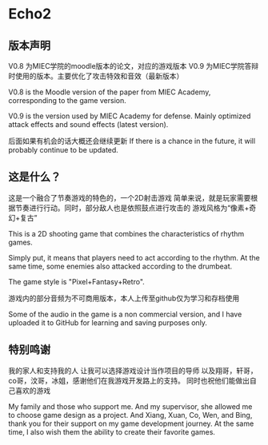 # Echo2

## 版本声明
V0.8 为MIEC学院的moodle版本的论文，对应的游戏版本
V0.9 为MIEC学院答辩时使用的版本。主要优化了攻击特效和音效（最新版本）

V0.8 is the Moodle version of the paper from MIEC Academy, corresponding to the game version.

V0.9 is the version used by MIEC Academy for defense. Mainly optimized attack effects and sound effects (latest version).

后面如果有机会的话大概还会继续更新
If there is a chance in the future, it will probably continue to be updated.

## 这是什么？
这是一个融合了节奏游戏的特色的，一个2D射击游戏
简单来说，就是玩家需要根据节奏进行行动。同时，部分敌人也是依照鼓点进行攻击的
游戏风格为“像素+奇幻+复古”

This is a 2D shooting game that combines the characteristics of rhythm games.

Simply put, it means that players need to act according to the rhythm. At the same time, some enemies also attacked according to the drumbeat.

The game style is "Pixel+Fantasy+Retro".

游戏内的部分音频为不可商用版本，本人上传至github仅为学习和存档使用

Some of the audio in the game is a non commercial version, and I have uploaded it to GitHub for learning and saving purposes only.

## 特别鸣谢
我的家人和支持我的人
让我可以选择游戏设计当作项目的导师
以及翔哥，轩哥，co哥，汶哥，冰姐，感谢他们在我游戏开发路上的支持。
同时也祝他们能做出自己喜欢的游戏

My family and those who support me.
And my supervisor, she allowed me to choose game design as a project.
And Xiang, Xuan, Co, Wen, and Bing, thank you for their support on my game development journey.
At the same time, I also wish them the ability to create their favorite games.
